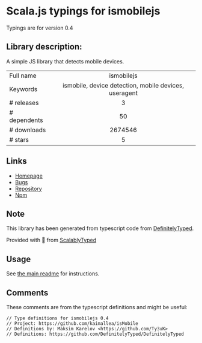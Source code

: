 
# Scala.js typings for ismobilejs

Typings are for version 0.4

## Library description:
A simple JS library that detects mobile devices.

|                    |                 |
| ------------------ | :-------------: |
| Full name          | ismobilejs |
| Keywords           | ismobile, device detection, mobile devices, useragent |
| # releases         | 3 |
| # dependents       | 50 |
| # downloads        | 2674546 |
| # stars            | 5 |

## Links
- [Homepage](https://github.com/kaimallea/isMobile)
- [Bugs](https://github.com/kaimallea/isMobile/issues)
- [Repository](https://github.com/kaimallea/isMobile)
- [Npm](https://www.npmjs.com/package/ismobilejs)
    


## Note
This library has been generated from typescript code from [DefinitelyTyped](https://definitelytyped.org).

Provided with :purple_heart: from [ScalablyTyped](https://github.com/oyvindberg/ScalablyTyped)

## Usage
See [the main readme](../../readme.md) for instructions.

## Comments

These comments are from the typescript definitions and might be useful:
```
// Type definitions for ismobilejs 0.4
// Project: https://github.com/kaimallea/isMobile
// Definitions by: Maksim Karelov <https://github.com/Ty3uK>
// Definitions: https://github.com/DefinitelyTyped/DefinitelyTyped

```

